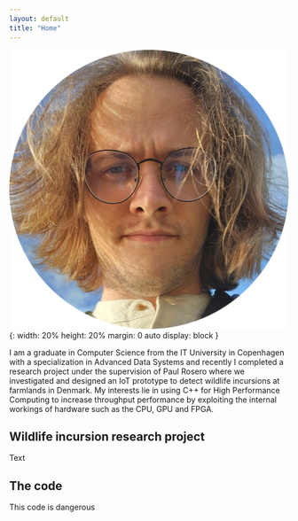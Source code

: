 ```yaml
---
layout: default
title: "Home"
---
```


![Profile picture](jannik.png){: width: 20% height: 20% margin: 0 auto display: block }

I am a graduate in Computer Science from the IT University in Copenhagen with a specialization in Advanced Data Systems and recently I completed a research project under
the supervision of Paul Rosero where we investigated and designed an IoT prototype to detect wildlife incursions at farmlands in Denmark. 
My interests lie in using C++ for High Performance Computing to increase throughput performance by exploiting the internal workings of hardware such as the CPU, GPU and
FPGA.

## Wildlife incursion research project
Text

## The code
This code is dangerous
